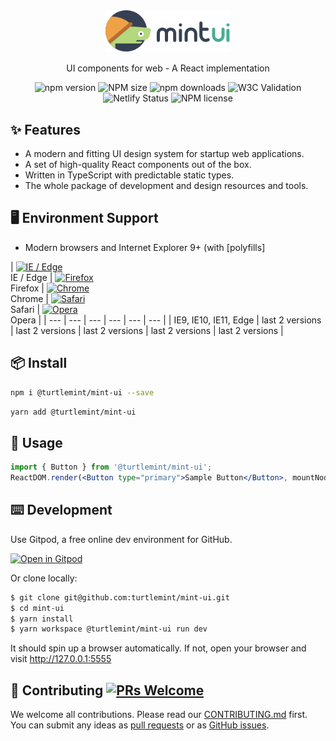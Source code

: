 <div align="center">
  <a href="http://mint-ui.netlify.com">
    <img width="200" src="public/mintui-logo.svg">
  </a>
</div>

<div align="center">

UI components for web - A React implementation

![npm version](https://img.shields.io/npm/v/@turtlemint/mint-ui)
![NPM size](https://badgen.net/bundlephobia/minzip/@turtlemint/mint-ui)
![npm downloads](https://img.shields.io/npm/dw/@turtlemint/mint-ui)
![W3C Validation](https://img.shields.io/w3c-validation/html?targetUrl=https%3A%2F%2Fmint-ui.netlify.com)
![Netlify Status](https://img.shields.io/netlify/f808dfbe-b589-4cca-8149-3a169f9f44bb)
![NPM license](https://img.shields.io/npm/l/@turtlemint/mint-ui)
</div>

## ✨ Features

- A modern and fitting UI design system for startup web applications.
- A set of high-quality React components out of the box.
- Written in TypeScript with predictable static types. 
- The whole package of development and design resources and tools.

## 🖥 Environment Support

- Modern browsers and Internet Explorer 9+ (with [polyfills]


| [<img src="https://raw.githubusercontent.com/alrra/browser-logos/master/src/edge/edge_48x48.png" alt="IE / Edge" width="24px" height="24px" />](http://godban.github.io/browsers-support-badges/)</br>IE / Edge | [<img src="https://raw.githubusercontent.com/alrra/browser-logos/master/src/firefox/firefox_48x48.png" alt="Firefox" width="24px" height="24px" />](http://godban.github.io/browsers-support-badges/)</br>Firefox | [<img src="https://raw.githubusercontent.com/alrra/browser-logos/master/src/chrome/chrome_48x48.png" alt="Chrome" width="24px" height="24px" />](http://godban.github.io/browsers-support-badges/)</br>Chrome | [<img src="https://raw.githubusercontent.com/alrra/browser-logos/master/src/safari/safari_48x48.png" alt="Safari" width="24px" height="24px" />](http://godban.github.io/browsers-support-badges/)</br>Safari | [<img src="https://raw.githubusercontent.com/alrra/browser-logos/master/src/opera/opera_48x48.png" alt="Opera" width="24px" height="24px" />](http://godban.github.io/browsers-support-badges/)</br>Opera |
| --- | --- | --- | --- | --- | --- |
| IE9, IE10, IE11, Edge | last 2 versions | last 2 versions | last 2 versions | last 2 versions | last 2 versions |

## 📦 Install

```bash
npm i @turtlemint/mint-ui --save
```

```bash
yarn add @turtlemint/mint-ui
```

## 🔨 Usage

```jsx
import { Button } from '@turtlemint/mint-ui';
ReactDOM.render(<Button type="primary">Sample Button</Button>, mountNode);
```

## ⌨️ Development

Use Gitpod, a free online dev environment for GitHub.

[![Open in Gitpod](https://gitpod.io/button/open-in-gitpod.svg)](https://gitpod.io/#https://github.com/turtlemint/mint-ui/)

Or clone locally:

```bash
$ git clone git@github.com:turtlemint/mint-ui.git
$ cd mint-ui
$ yarn install
$ yarn workspace @turtlemint/mint-ui run dev
```

It should spin up a browser automatically. If not, open your browser and visit http://127.0.0.1:5555

## 🤝 Contributing [![PRs Welcome](https://img.shields.io/badge/PRs-welcome-brightgreen.svg?style=flat-square)](http://makeapullrequest.com)

We welcome all contributions. Please read our [CONTRIBUTING.md](https://github.com/turtlemint/mint-ui/blob/master/CONTRIBUTING.md) first. You can submit any ideas as [pull requests](https://github.com/turtlemint/mint-ui/pulls) or as [GitHub issues](https://github.com/turtlemint/mint-ui/issues).


